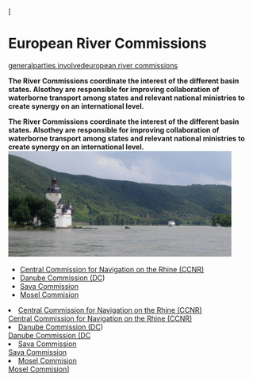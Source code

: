 [

# European River Commissions

<a href="/general" style="text-transform:lowercase;">General</a><a href="/general/parties_involved" style="text-transform:lowercase;">Parties involved</a><a href="/general/parties_involved/european_river_commissions" style="text-transform:lowercase;">European River Commissions</a>  
  


__The River Commissions coordinate the interest of the different basin states. Alsothey are responsible for improving collaboration of waterborne transport among states and relevant national ministries to create synergy on an international level.__

__The River Commissions coordinate the interest of the different basin states. Alsothey are responsible for improving collaboration of waterborne transport among states and relevant national ministries to create synergy on an international level.__![](docs/Image/302/thumb_450x-_screen_capture_9.png)  
  
  


*   <a href="http://www.ccr-zkr.org/" target="_blank">Central Commission for Navigation on the Rhine (CCNR)</a>&nbsp;
*   <a href="http://www.danubecom-intern.org/" target="_blank">Danube Commission (DC</a>)&nbsp;
*   <a href="http://www.savacommission.org/" target="_blank">Sava Commission</a>
*   <a href="http://www.moselkommission.org/" target="_blank">Mosel Commision</a>

<li><a href="http://www.ccr-zkr.org/" target="_blank">Central Commission for Navigation on the Rhine (CCNR)</a>&nbsp;</li><a href="http://www.ccr-zkr.org/" target="_blank">Central Commission for Navigation on the Rhine (CCNR)</a><li><a href="http://www.danubecom-intern.org/" target="_blank">Danube Commission (DC</a>)&nbsp;</li><a href="http://www.danubecom-intern.org/" target="_blank">Danube Commission (DC</a><li><a href="http://www.savacommission.org/" target="_blank">Sava Commission</a></li><a href="http://www.savacommission.org/" target="_blank">Sava Commission</a><li><a href="http://www.moselkommission.org/" target="_blank">Mosel Commision</a></li><a href="http://www.moselkommission.org/" target="_blank">Mosel Commision</a>]
